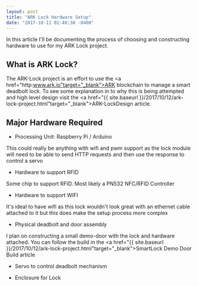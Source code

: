```yaml
---
layout: post
title: "ARK Lock Hardware Setup"
date: "2017-10-11 01:40:30 -0400"
---
```


In this article I'll be documenting the process of choosing and constructing
hardware to use for my ARK Lock project.

## What is ARK Lock? 

The ARK-Lock project is an effort to use the <a href="http:www.ark.io"target="_blank">ARK blockchain</a> 
to manage a smart deadbolt lock. To see some explanation in to why this is being attempted and high level design visit
the <a href="{{ site.baseurl }}/2017/10/12/ark-lock-project.html"target="_blank">ARK-LockDesign</a> article.

## Major Hardware Required

- Processing Unit: Raspberry Pi / Arduino 

This could really be anything with wifi and pwm support as the lock module will
need to be able to send HTTP requests and then use the response to control
a servo

- Hardware to support RFID

Some chip to support RFID. Most likely a PN532 NFC/RFID Controller 

- Hardware to support WIFI

It's ideal to have wifi as this lock wouldn't look great with an ethernet cable
attached to it but this does make the setup process more complex

- Physical deadbolt and door assembly

I plan on constructing a small demo-door with the lock and hardware attached.
You can follow the build in the 
<a href="{{ site.baseurl }}/2017/10/12/ark-lock-project.html"target="_blank">SmartLock Demo Door Build article</a> 

- Servo to control deadbolt mechanism

- Enclosure for Lock

